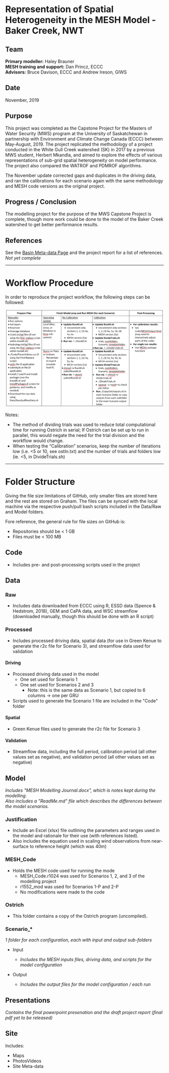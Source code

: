 # Representation of Spatial Heterogeneity in the MESH Model - Baker Creek, NWT

## Team
  **Primary modeller:** Haley Brauner  
  **MESH training and support:** Dan Princz, ECCC  
  **Advisors:** Bruce Davison, ECCC and Andrew Ireson, GIWS  

## Date
November, 2019

## Purpose
  This project was completed as the Capstone Project for the Masters of Water Security (MWS) program at the University of Saskatchewan in partnership with Environment and Climate Change Canada (ECCC) between May-August, 2019. The project replicated the methodology of a project conducted in the White Gull Creek watershed (SK) in 2017 by a previous MWS student, Herbert Mkandla, and aimed to explore the effects of various representations of sub-grid spatial heterogeneity on model performance. The project also compared the WATROF and PDMROF algorithms.

  The November update corrected gaps and duplicates in the driving data, and ran the calibrations for each scenario again with the same methodology and MESH code versions as the original project.

## Progress / Conclusion
  The modelling project for the purpose of the MWS Capstone Project is complete, though more work could be done to the model of the Baker Creek watershed to get better performance results.

## References
  See the [Basin Meta-data Page](https://wiki.usask.ca/display/MESH/Basin+Meta-data) and the project report for a list of references. *Not yet complete*
___

# Workflow Procedure
In order to reproduce the project workflow, the following steps can be followed:

![Model Workflow](Workflow.PNG)

Notes:
-	The method of dividing trials was used to reduce total computational time for running Ostrich in serial; If Ostrich can be set up to run in parallel, this would negate the need for the trial division and the workflow would change.
-	When testing the “Calibration” scenarios, keep the number of iterations low (i.e. <5 or 10, see ostIn.txt) and the number of trials and folders low (ie. <5, in DivideTrials.sh)

___
# Folder Structure
Giving the file size limitations of GitHub, only smaller files are stored here and the rest are stored on Graham. The files can be synced with the local machine via the respective push/pull bash scripts included in the Data/Raw and Model folders.

Fore reference, the general rule for file sizes on GitHub is:
- Repositories should be < 1 GB
- Files must be < 100 MB

## Code
- Includes pre- and post-processing scripts used in the project

## Data

### Raw
- Includes data downloaded from ECCC using R, ESSD data (Spence & Hedstrom, 2018), GEM and CaPA data, and WSC streamflow (downloaded manually, though this should be done with an R script)

### Processed
- Includes processed driving data, spatial data (for use in Green Kenue to generate the r2c file for Scenario 3), and streamflow data used for validation

#### Driving
- Processed driving data used in the model
  - One set used for Scenario 1
  - One set used for Scenarios 2 and 3
    - Note: this is the same data as Scenario 1, but copied to 6 columns -> one per GRU
- Scripts used to generate the Scenario 1 file are included in the "Code" folder

#### Spatial
- Green Kenue files used to generate the r2c file for Scenario 3

#### Validation
- Streamflow data, including the full period, calibration period (all other values set as negative), and validation period (all other values set as negative)

## Model
*Includes "MESH Modelling Journal.docx", which is notes kept during the modelling.  
Also includes a "ReadMe.md" file which describes the differences between the model scenarios.*

### Justification
- Include an Excel (xlsx) file outlining the parameters and ranges used in the model and rationale for their use (with references listed).
- Also includes the equation used in scaling wind observations from near-surface to reference height (which was 40m)

### MESH_Code
- Holds the MESH code used for running the mode
  - MESH_Code.r1024 was used for Scenarios 1, 2, and 3 of the modelling project
  - r1552_mod was used for Scenarios 1-P and 2-P
  - No modifications were made to the code

### Ostrich
- This folder contains a copy of the Ostrich program (uncompiled).

### Scenario_*
*1 folder for each configuration, each with input and output sub-folders*

- Input  
  - *Includes the MESH inputs files, driving data, and scripts for the model configuration*

- Output
  - *Includes the output files for the model configuration / each run*

## Presentations
*Contains the final powerpoint presenation and the draft project report (final pdf yet to be released)*

## Site
Includes:
- Maps
- PhotosVideos
- Site Meta-data
